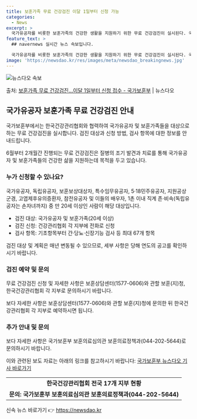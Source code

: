 ```yaml
---
title: 보훈가족 무료 건강검진 이달 1일부터 신청 가능
categories:
  - News
excerpt: >
  국가유공자를 비롯한 보훈가족의 건강한 생활을 지원하기 위한 무료 건강검진이 실시된다. 국가보훈부는 한국건강관…
feature_text: >
  ## navernews 실시간 뉴스 속보입니다.

  국가유공자를 비롯한 보훈가족의 건강한 생활을 지원하기 위한 무료 건강검진이 실시된다. 국가보훈부는 한국건강관…
image: 'https://newsdao.kr/res/images/meta/newsdao_breakingnews.jpg'
---
```


![뉴스다오 속보](https://newsdao.kr/res/images/meta/newsdao_breakingnews.jpg)

<p>출처: <a href="https://newsdao.kr/3715" rel="dofollow">보훈가족 무료 건강검진…이달 1일부터 신청 접수 - 국가보훈부</a> | 뉴스다오</p>

<h2 data-ke-size="size26">국가유공자 보훈가족 무료 건강검진 안내</h2>
국가보훈부에서는 한국건강관리협회와 협력하여 국가유공자 및 보훈가족들을 대상으로 하는 무료 건강검진을 실시합니다. 검진 대상과 신청 방법, 검사 항목에 대한 정보를 안내드립니다.

<p data-ke-size="size16">6월부터 2개월간 진행되는 무료 건강검진은 질병의 조기 발견과 치료를 통해 국가유공자 및 보훈가족들의 건강한 삶을 지원하는데 목적을 두고 있습니다.</p>

<h3 data-ke-size="size24">누가 신청할 수 있나요?</h3>
국가유공자, 독립유공자, 보훈보상대상자, 특수임무유공자, 5·18민주유공자, 지원공상군경, 고엽제후유의증환자, 참전유공자 및 이들의 배우자, 1촌 이내 직계 존·비속(독립유공자는 손자녀까지) 중 만 20세 이상인 사람이 해당 대상입니다.

<ul>
  <li>검진 대상: 국가유공자 및 보훈가족(20세 이상)</li>
  <li>검진 신청: 건강관리협회 각 지부에 전화로 신청</li>
  <li>검사 항목: 기초항목부터 간·당뇨·신장기능 검사 등 최대 67개 항목</li>
</ul>

<p data-ke-size="size16">검진 대상 및 계획은 매년 변동될 수 있으므로, 세부 사항은 당해 연도의 공고를 확인하시기 바랍니다.</p>

<h3 data-ke-size="size24">검진 예약 및 문의</h3>
무료 건강검진 신청 및 자세한 사항은 보훈상담센터(1577-0606)와 관할 보훈(지)청, 한국건강관리협회 각 지부로 문의하시기 바랍니다.

<p data-ke-size="size16">보다 자세한 사항은 보훈상담센터(1577-0606)와 관할 보훈(지)청에 문의한 뒤 한국건강관리협회 각 지부로 예약하시면 됩니다.</p>

<h3 data-ke-size="size24">추가 안내 및 문의</h3>
보다 자세한 사항은 국가보훈부 보훈의료심의관 보훈의료정책과(044-202-5644)로 문의하시기 바랍니다.

이와 관련된 보도 자료는 아래의 링크를 참고하시기 바랍니다: [국가보훈부 뉴스다오 기사 바로가기](https://newsdao.kr/3715)

<table>
  <tr>
    <td style="text-align: center; height: 17px;"><b>한국건강관리협회 전국 17개 지부 현황</b></td>
  </tr>
  <tr>
    <td style="text-align: center; height: 17px;"><b>문의: 국가보훈부 보훈의료심의관 보훈의료정책과(044-202-5644)</b></td>
  </tr>
</table> 

신속 뉴스 바로가기 👉 <a href="https://newsdao.kr" rel="dofollow">https://newsdao.kr</a>


